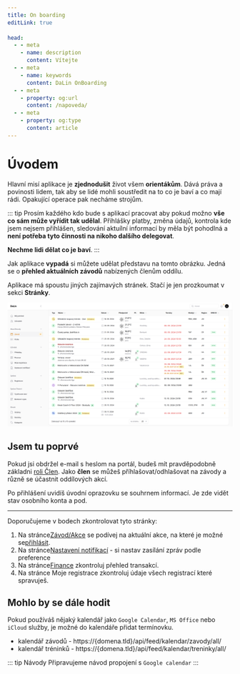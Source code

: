 ```yaml
---
title: On boarding
editLink: true

head:
  - - meta
    - name: description
      content: Vítejte
  - - meta
    - name: keywords
      content: DaLin OnBoarding
  - - meta
    - property: og:url
      content: /napoveda/
  - - meta
    - property: og:type
      content: article
---
```


# Úvodem

Hlavní misí aplikace je **zjednodušit** život všem **orientákům**. Dává práva a povinosti lidem, tak aby se lidé mohli soustředit
na to co je baví a co mají rádi. Opakující operace pak necháme strojům.

::: tip
Prosím každého kdo bude s aplikací pracovat aby pokud možno **vše co sám může vyřídit tak udělal**. Přihlášky platby, změna údajů,
kontrola kde jsem nejsem přihlášen, sledování aktuílní informací by měla být pohodlná a **není potřeba tyto činnosti na nikoho dalšího delegovat**.

**Nechme lidi dělat co je baví**.
:::

Jak aplikace **vypadá** si můžete udělat představu na tomto obrázku. Jedná se o **přehled aktuálních závodů** nabízených členům oddílu.

Aplikace má spoustu jiných zajímavých stránek. Stačí je jen prozkoumat v sekci **Stránky**.

![Zavod/Akce](img/prehled-zavodu-akci.png)

<FeatureCards />


## Jsem tu poprvé

Pokud jsi obdržel e-mail s heslom na portál, budeš mít pravděpodobně základni [roli Člen](role-v-aplikaci). Jako **člen** se můžeš příhlašovat/odhlašovat na závody
a různě se účastnit oddílových akcí.

Po přihlášení uvidíš úvodní oprazovku se souhrnem informací. Je zde vidět stav osobního konta a pod.

---

Doporučujeme v bodech zkontrolovat tyto stránky:

1. Na stránce[Závod/Akce](stranka-zavody-akce.md) se podívej na aktuální akce, na které je možné se[přihlásit](jak-se-prihlasit-na-oris-zavod).
2. Na stránce[Nastavení notifikací](stranka-uzivatelska-nastaveni.md) - si nastav zasílání zpráv podle preference
3. Na stránce[Finance](stranka-finance.md) zkontroluj přehled transakcí.
4. Na stránce Moje registrace zkontroluj údaje všech registrací které spravuješ.

## Mohlo by se dále hodit

Pokud používáš nějaký kalendář jako `Google Calendar`, `MS Office` nebo `iCloud` služby, je možné do kalendáře přidat termínovku.

- kalendář závodů - https://{domena.tld}/api/feed/kalendar/zavody/all/
- kalendář tréninků - https://{domena.tld}/api/feed/kalendar/treninky/all/

::: tip Návody
Připravujeme návod propojení s `Google calendar`
:::


